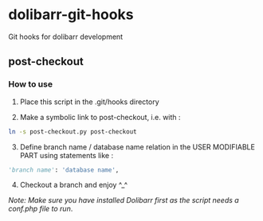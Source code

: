 dolibarr-git-hooks
==================

Git hooks for dolibarr development

post-checkout
-------------

### How to use

1. Place this script in the .git/hooks directory

2. Make a symbolic link to post-checkout, i.e. with :
```bash
ln -s post-checkout.py post-checkout
```

3. Define branch name / database name relation in the USER MODIFIABLE PART using statements like :
```python
'branch name': 'database name',
```

4. Checkout a branch and enjoy ^_^

*Note: Make sure you have installed Dolibarr first as the script needs a conf.php file to run*.
